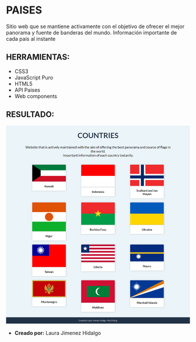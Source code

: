 # **PAISES**  

Sitio web que se mantiene activamente con el objetivo de ofrecer el mejor panorama y fuente de banderas del mundo.
Información importante de cada país al instante

## HERRAMIENTAS:

* CSS3
* JavaScript Puro
* HTML5
* API Paises
* Web components

## RESULTADO:

![Resultado](public/assets/docs/resultado.png)

* **Creado por:** Laura Jimenez Hidalgo